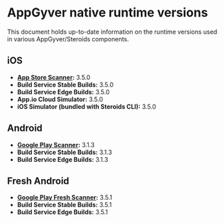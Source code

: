# AppGyver native runtime versions

This document holds up-to-date information on the runtime versions used in various AppGyver/Steroids components.

## iOS
* **[App Store Scanner](https://itunes.apple.com/us/app/appgyver-scanner/id575076515?mt=8):** 3.5.0
* **Build Service Stable Builds:** 3.5.0
* **Build Service Edge Builds:** 3.5.0
* **App.io Cloud Simulator:** 3.5.0
* **iOS Simulator (bundled with Steroids CLI):** 3.5.0

## Android
* **[Google Play Scanner](https://play.google.com/store/apps/details?id=com.appgyver.android&hl=en):** 3.1.3
* **Build Service Stable Builds:** 3.1.3
* **Build Service Edge Builds:** 3.1.3

## Fresh Android
* **[Google Play Fresh Scanner](https://play.google.com/store/apps/details?id=com.appgyver.freshandroid&hl=en):** 3.5.1
* **Build Service Stable Builds:** 3.5.1
* **Build Service Edge Builds:** 3.5.1
